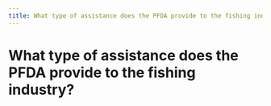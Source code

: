 ```yaml
---
title: What type of assistance does the PFDA provide to the fishing industry?
---
```


# What type of assistance does the PFDA provide to the fishing industry?
